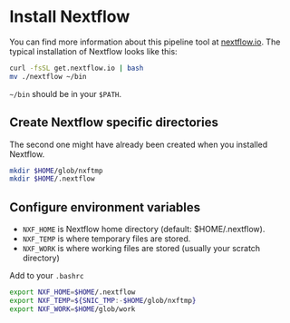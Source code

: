 # Install Nextflow
You can find more information about this pipeline tool at [nextflow.io](http://www.nextflow.io/). The typical installation of Nextflow looks like this:
```bash
curl -fsSL get.nextflow.io | bash
mv ./nextflow ~/bin
```
`~/bin` should be in your `$PATH`.

## Create Nextflow specific directories
The second one might have already been created when you installed Nextflow.
```bash
mkdir $HOME/glob/nxftmp
mkdir $HOME/.nextflow
```

## Configure environment variables
- `NXF_HOME` is Nextflow home directory (default: $HOME/.nextflow).
- `NXF_TEMP` is where temporary files are stored.
- `NXF_WORK` is where working files are stored (usually your scratch directory)

Add to your `.bashrc`
```bash
export NXF_HOME=$HOME/.nextflow
export NXF_TEMP=${SNIC_TMP:-$HOME/glob/nxftmp}
export NXF_WORK=$HOME/glob/work
```
